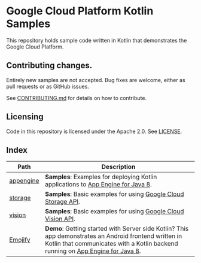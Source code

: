 # Google Cloud Platform Kotlin Samples

This repository holds sample code written in Kotlin that demonstrates the Google
Cloud Platform.

## Contributing changes.

Entirely new samples are not accepted. Bug fixes are welcome, either as pull
requests or as GitHub issues.

See [CONTRIBUTING.md](CONTRIBUTING.md) for details on how to contribute.

## Licensing

Code in this repository is licensed under the Apache 2.0. See [LICENSE](LICENSE).

## Index

|Path|Description|
|---|---|
|[appengine](appengine)|**Samples**: Examples for deploying Kotlin applications to [App Engine for Java 8][appengine].|
|[storage](storage)|**Samples**: Basic examples for using [Google Cloud Storage API][storage-api].|
|[vision](vision)|**Samples**: Basic examples for using [Google Cloud Vision API][vision-api].|
|[Emojify](getting-started/android-frontend-with-appengine-backend)|**Demo**: Getting started with Server side Kotlin? This app demonstrates an Android frontend written in Kotlin that communicates with a Kotlin backend running on [App Engine for Java 8][appengine].|

[appengine]: https://cloud.google.com/appengine/docs/standard/java/runtime-java8
[storage-api]: https://cloud.google.com/storage/
[vision-api]: https://cloud.google.com/vision/

